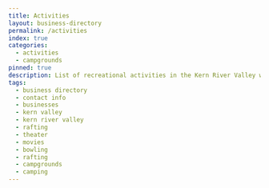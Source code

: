 ```yaml
---
title: Activities
layout: business-directory
permalink: /activities
index: true
categories:
  - activities
  - campgrounds
pinned: true
description: List of recreational activities in the Kern River Valley with extended contact info
tags:
  - business directory
  - contact info
  - businesses
  - kern valley
  - kern river valley
  - rafting
  - theater
  - movies
  - bowling
  - rafting
  - campgrounds
  - camping
---
```

